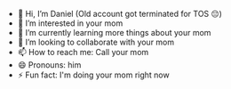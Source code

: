 - 👋 Hi, I’m Daniel (Old account got terminated for TOS 😔)
- 👀 I’m interested in your mom
- 🌱 I’m currently learning more things about your mom
- 💞️ I’m looking to collaborate with your mom
- 📫 How to reach me: Call your mom
- 😄 Pronouns: him
- ⚡ Fun fact: I'm doing your mom right now
  

<!---
Envisational/Envisational is a ✨ special ✨ repository because its `README.md` (this file) appears on your GitHub profile.
You can click the Preview link to take a look at your changes.
--->
